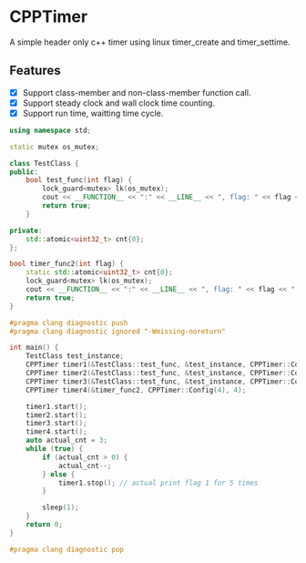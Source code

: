 # CPPTimer
A simple header only c++ timer using linux timer_create and timer_settime.

## Features
* [x]  Support class-member and non-class-member function call.
* [x]  Support steady clock and wall clock time counting.
* [x]  Support run time, waitting time cycle.

```cpp
using namespace std;

static mutex os_mutex;

class TestClass {
public:
    bool test_func(int flag) {
        lock_guard<mutex> lk(os_mutex);
        cout << __FUNCTION__ << ":" << __LINE__ << ", flag: " << flag << " cnt: " << ++cnt << endl;
        return true;
    }

private:
    std::atomic<uint32_t> cnt{0};
};

bool timer_func2(int flag) {
    static std::atomic<uint32_t> cnt{0};
    lock_guard<mutex> lk(os_mutex);
    cout << __FUNCTION__ << ":" << __LINE__ << ", flag: " << flag << " cnt: " << ++cnt << endl;
    return true;
}

#pragma clang diagnostic push
#pragma clang diagnostic ignored "-Wmissing-noreturn"

int main() {
    TestClass test_instance;
    CPPTimer timer1(&TestClass::test_func, &test_instance, CPPTimer::Config(10), 1);  // print flag 1 for 10 times
    CPPTimer timer2(&TestClass::test_func, &test_instance, CPPTimer::Config(1), 2); // print flag 2 for 1 times
    CPPTimer timer3(&TestClass::test_func, &test_instance, CPPTimer::Config(1), 3); // print flag 3 for 1 times
    CPPTimer timer4(&timer_func2, CPPTimer::Config(4), 4);

    timer1.start();
    timer2.start();
    timer3.start();
    timer4.start();
    auto actual_cnt = 3;
    while (true) {
        if (actual_cnt > 0) {
            actual_cnt--;
        } else {
            timer1.stop(); // actual print flag 1 for 5 times
        }

        sleep(1);
    }
    return 0;
}

#pragma clang diagnostic pop

```
